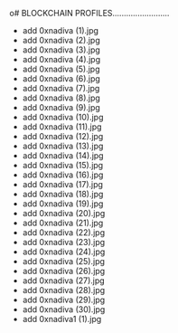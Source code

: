 o# BLOCKCHAIN PROFILES.........................
- add 0xnadiva (1).jpg
- add 0xnadiva (2).jpg
- add 0xnadiva (3).jpg
- add 0xnadiva (4).jpg
- add 0xnadiva (5).jpg
- add 0xnadiva (6).jpg
- add 0xnadiva (7).jpg
- add 0xnadiva (8).jpg
- add 0xnadiva (9).jpg
- add 0xnadiva (10).jpg
- add 0xnadiva (11).jpg
- add 0xnadiva (12).jpg
- add 0xnadiva (13).jpg
- add 0xnadiva (14).jpg
- add 0xnadiva (15).jpg
- add 0xnadiva (16).jpg
- add 0xnadiva (17).jpg
- add 0xnadiva (18).jpg
- add 0xnadiva (19).jpg
- add 0xnadiva (20).jpg
- add 0xnadiva (21).jpg
- add 0xnadiva (22).jpg
- add 0xnadiva (23).jpg
- add 0xnadiva (24).jpg
- add 0xnadiva (25).jpg
- add 0xnadiva (26).jpg
- add 0xnadiva (27).jpg
- add 0xnadiva (28).jpg
- add 0xnadiva (29).jpg
- add 0xnadiva (30).jpg
- add 0xnadiva1 (1).jpg
